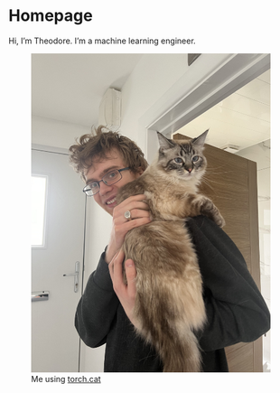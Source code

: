 # Homepage

Hi, I’m Theodore. I’m a machine learning engineer.

<figure>
  <img src=assets/IMG_6210.jpeg alt=""/>
  <figcaption>Me using 
  <a href=https://pytorch.org/docs/stable/generated/torch.cat.html>torch.cat</a></figcaption>
</figure>
